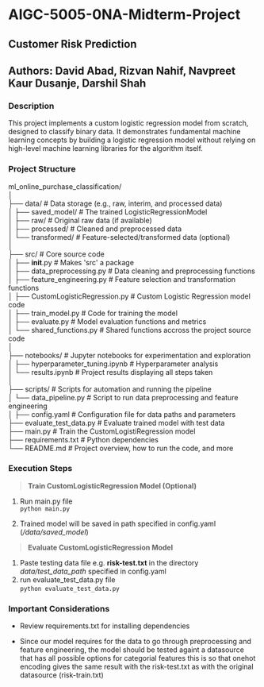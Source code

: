 # AIGC-5005-0NA-Midterm-Project
## Customer Risk Prediction
## Authors: David Abad, Rizvan Nahif, Navpreet Kaur Dusanje, Darshil Shah

### Description

This project implements a custom logistic regression model from scratch, designed to classify binary data.
It demonstrates fundamental machine learning concepts by building a logistic regression model without relying on high-level machine learning libraries for the algorithm itself.

### Project Structure

ml_online_purchase_classification/  
│  
├── data/                              # Data storage (e.g., raw, interim, and processed data)  
│   ├── saved_model/                   # The trained LogisticRegressionModel  
│   ├── raw/                           # Original raw data (if available)  
│   ├── processed/                     # Cleaned and preprocessed data  
│   └── transformed/                   # Feature-selected/transformed data (optional)  
│  
├── src/                               # Core source code  
│   ├── __init__.py                    # Makes 'src' a package  
│   ├── data_preprocessing.py          # Data cleaning and preprocessing functions  
│   ├── feature_engineering.py         # Feature selection and transformation functions  
│   ├── CustomLogisticRegression.py    # Custom Logistic Regression model code  
│   ├── train_model.py                 # Code for training the model  
│   ├── evaluate.py                    # Model evaluation functions and metrics  
│   └── shared_functions.py            # Shared functions accross the project source code  
│  
├── notebooks/                         # Jupyter notebooks for experimentation and exploration  
│   ├── hyperparameter_tuning.ipynb    # Hyperparameter analysis  
│   └── results.ipynb                  # Project results displaying all steps taken  
│  
├── scripts/                           # Scripts for automation and running the pipeline   
│   └── data_pipeline.py               # Script to run data preprocessing and feature engineering  
│
├── config.yaml                        # Configuration file for data paths and parameters  
├── evaluate_test_data.py              # Evaluate trained model with test data   
├── main.py                            # Train the CustomLogistiRegression model  
├── requirements.txt                   # Python dependencies  
└── README.md                          # Project overview, how to run the code, and more  


### Execution Steps  
> <b>Train CustomLogisticRegression Model (Optional)</b>  

1. Run main.py file  
`python main.py`  

2. Trained model will be saved in path specified in config.yaml (_/data/saved_model_)  

> <b>Evaluate CustomLogisticRegression Model</b>  

1. Paste testing data file e.g. <b>risk-test.txt</b> in the directory _data/test_data_path_ specified in config.yaml  
2. run evaluate_test_data.py file  
`python evaluate_test_data.py`  

### Important Considerations  

* Review requirements.txt for installing dependencies

* Since our model requires for the data to go through preprocessing and feature engineering, 
the model should be tested againt a datasource that has all possible options for categorial features
this is so that onehot encoding gives the same result with the risk-test.txt as with 
the original datasource (risk-train.txt)


